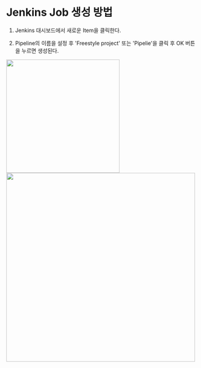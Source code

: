 # Jenkins Job 생성 방법

1. Jenkins 대시보드에서 새로운 Item을 클릭한다.

2. Pipeline의 이름을 설정 후 'Freestyle project' 또는 'Pipelie'을 클릭 후 OK 버튼을 누르면 생성된다.

<img src="/uploads/760d30879db7eec2de95653dce81ad47/jenkinsJob-create-1.png" height="300" />

<img src="/uploads/a24c937230987f4f69197eb5d4e20454/jenkinsJob-create-2.png" width="500" />
